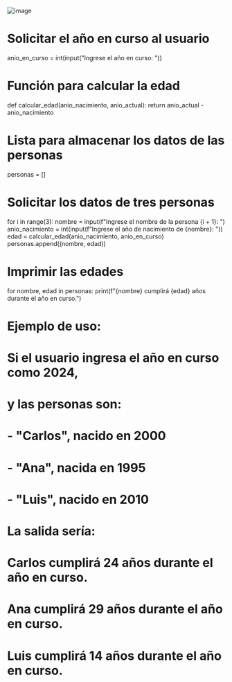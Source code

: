 ![image](https://github.com/user-attachments/assets/d371f92f-3fcd-4100-befc-fb19e6324482)

# Solicitar el año en curso al usuario
anio_en_curso = int(input("Ingrese el año en curso: "))

# Función para calcular la edad
def calcular_edad(anio_nacimiento, anio_actual):
    return anio_actual - anio_nacimiento

# Lista para almacenar los datos de las personas
personas = []

# Solicitar los datos de tres personas
for i in range(3):
    nombre = input(f"Ingrese el nombre de la persona {i + 1}: ")
    anio_nacimiento = int(input(f"Ingrese el año de nacimiento de {nombre}: "))
    edad = calcular_edad(anio_nacimiento, anio_en_curso)
    personas.append((nombre, edad))

# Imprimir las edades
for nombre, edad in personas:
    print(f"{nombre} cumplirá {edad} años durante el año en curso.")

# Ejemplo de uso:
# Si el usuario ingresa el año en curso como 2024,
# y las personas son:
# - "Carlos", nacido en 2000
# - "Ana", nacida en 1995
# - "Luis", nacido en 2010
# La salida sería:
# Carlos cumplirá 24 años durante el año en curso.
# Ana cumplirá 29 años durante el año en curso.
# Luis cumplirá 14 años durante el año en curso.
